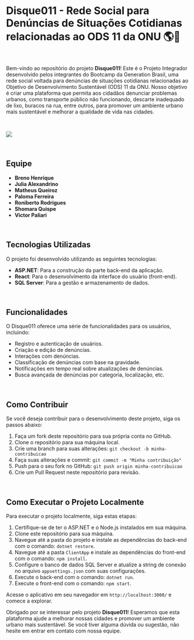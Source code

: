 # Disque011 - Rede Social para Denúncias de Situações Cotidianas relacionadas ao ODS 11 da ONU :earth_americas::leaves:

<br>

Bem-vindo ao repositório do projeto **Disque011**! Este é o Projeto Integrador desenvolvido pelos integrantes do Bootcamp da Generation Brasil, uma rede social voltada para denúncias de situações cotidianas relacionadas ao Objetivo de Desenvolvimento Sustentável (ODS) 11 da ONU. Nosso objetivo é criar uma plataforma que permita aos cidadãos denunciar problemas urbanos, como transporte público não funcionando, descarte inadequado de lixo, buracos na rua, entre outros, para promover um ambiente urbano mais sustentável e melhorar a qualidade de vida nas cidades.

<br>

![](https://www.acij.com.br/index/wp-content/uploads/2020/10/ods-11-preve-cidades-e-comunidades-sustentaveis-1024x538.jpg)

<br>

## Equipe

- **Breno Henrique**
- **Julia Alexandrino**
- **Matheus Queiroz**
- **Paloma Ferreira**
- **Roniberto Rodrigues**
- **Shomara Quispe**
- **Victor Paliari**

<br>

## Tecnologias Utilizadas

O projeto foi desenvolvido utilizando as seguintes tecnologias:

- **ASP.NET**: Para a construção da parte back-end da aplicação.
- **React**: Para o desenvolvimento da interface do usuário (front-end).
- **SQL Server**: Para a gestão e armazenamento de dados.

<br>

## Funcionalidades

O Disque011 oferece uma série de funcionalidades para os usuários, incluindo:

- Registro e autenticação de usuários.
- Criação e edição de denúncias.
- Interações com denúncias.
- Classificação de denúncias com base na gravidade.
- Notificações em tempo real sobre atualizações de denúncias.
- Busca avançada de denúncias por categoria, localização, etc.

<br>

## Como Contribuir

Se você deseja contribuir para o desenvolvimento deste projeto, siga os passos abaixo:

1. Faça um fork deste repositório para sua própria conta no GitHub.
2. Clone o repositório para sua máquina local.
3. Crie uma branch para suas alterações: `git checkout -b minha-contribuicao`
4. Faça suas alterações e commit: `git commit -m "Minha contribuição"`
5. Push para o seu fork no GitHub: `git push origin minha-contribuicao`
6. Crie um Pull Request neste repositório para revisão.

<br>

## Como Executar o Projeto Localmente

Para executar o projeto localmente, siga estas etapas:

1. Certifique-se de ter o ASP.NET e o Node.js instalados em sua máquina.
2. Clone este repositório para sua máquina.
3. Navegue até a pasta do projeto e instale as dependências do back-end com o comando: `dotnet restore`.
4. Navegue até a pasta `ClientApp` e instale as dependências do front-end com o comando: `npm install`.
5. Configure o banco de dados SQL Server e atualize a string de conexão no arquivo `appsettings.json` com suas configurações.
6. Execute o back-end com o comando: `dotnet run`.
7. Execute o front-end com o comando: `npm start`.

Acesse o aplicativo em seu navegador em `http://localhost:3000/` e comece a explorar.

Obrigado por se interessar pelo projeto **Disque011**! Esperamos que esta plataforma ajude a melhorar nossas cidades e promover um ambiente urbano mais sustentável. Se você tiver alguma dúvida ou sugestão, não hesite em entrar em contato com nossa equipe.